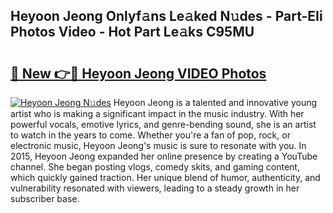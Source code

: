 ## Heyoon Jeong Onlyf𝚊ns Le𝚊ked N𝚞des - Part-EIi Photos Video - Hot Part Le𝚊ks C95MU

# <h2><a href="http://ac54970.deff.icu/?id=Heyoon+Jeong">🔗 New 👉🔴 Heyoon Jeong VIDEO Photos</a></h2>

[![Heyoon Jeong N𝚞des](https://i.imgur.com/rIISA9y.gif)](http://ac54970.deff.icu/?id=Heyoon+Jeong)
Heyoon Jeong is a talented and innovative young artist who is making a significant impact in the music industry. With her powerful vocals, emotive lyrics, and genre-bending sound, she is an artist to watch in the years to come. Whether you're a fan of pop, rock, or electronic music, Heyoon Jeong's music is sure to resonate with you. In 2015, Heyoon Jeong expanded her online presence by creating a YouTube channel. She began posting vlogs, comedy skits, and gaming content, which quickly gained traction. Her unique blend of humor, authenticity, and vulnerability resonated with viewers, leading to a steady growth in her subscriber base.
